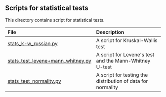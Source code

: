 ## Scripts for statistical tests

This directory contains script for statistical tests.

| File | Description |
| :-------- | :---------- |
| [stats_k-w_russian.py](stats_k-w_russian.py) | A script for Kruskal-Wallis test |
| [stats_test_levene+mann_whitney.py](stats_test_levene+mann_whitney.py) | A script for Levene's test and the Mann-Whitney U-test |
| [stats_test_normality.py](stats_test_normality.py) | A script for testing the distribution of data for normality |
